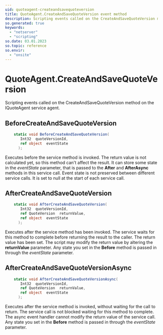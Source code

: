 ```yaml
---
uid: quoteagent-createandsavequoteversion
title: QuoteAgent.CreateAndSaveQuoteVersion event method
description: Scripting events called on the CreateAndSaveQuoteVersion method on the QuoteAgent service agent.
so.generated: true
keywords:
  - "netserver"
  - "scripting"
so.date: 03.01.2023
so.topic: reference
so.envir:
  - "onsite"
---
```

# QuoteAgent.CreateAndSaveQuoteVersion

Scripting events called on the <see cref='M:SuperOffice.CRM.Services.IQuoteAgent.CreateAndSaveQuoteVersion'>CreateAndSaveQuoteVersion</see> method on the <see cref='IQuoteAgent'>IQuoteAgent</see>  service agent.

## BeforeCreateAndSaveQuoteVersion
```cs
    static void BeforeCreateAndSaveQuoteVersion(
       Int32  quoteVersionId,
       ref object  eventState
      );
```
Executes before the service method is invoked.
The return value is not calculated yet, so this method can't affect the result.
It can store some state in the *eventState* parameter, that is passed to the **After** and **AfterAsync** methods in this service call.
Event state is not preserved between different service calls. It is set to null at the start of each service call.
## AfterCreateAndSaveQuoteVersion
```cs
    static void AfterCreateAndSaveQuoteVersion(
       Int32  quoteVersionId,
       ref QuoteVersion  returnValue,
       ref object  eventState
      );
```
Executes after the service method has been invoked. The service waits for this method to complete before returning the result to the caller.
The return value has been set. The script may modify the return value by altering the **returnValue** parameter.
Any state you set in the **Before** method is passed in through the *eventState* parameter.
## AfterCreateAndSaveQuoteVersionAsync
```cs
    static void AfterCreateAndSaveQuoteVersionAsync(
       Int32  quoteVersionId,
       ref QuoteVersion  returnValue,
       ref object  eventState
      );
```
Executes after the service method is invoked, without waiting for the call to return.
The service call is not blocked waiting for this method to complete.
The async event handler cannot modify the return value of the service call.
Any state you set in the **Before** method is passed in through the *eventState* parameter.

